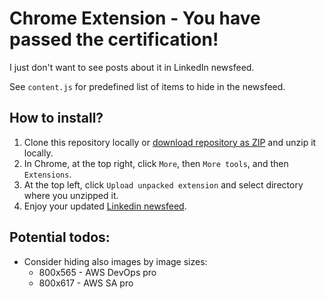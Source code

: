 # Chrome Extension - You have passed the certification!

I just don't want to see posts about it in LinkedIn newsfeed.

See `content.js` for predefined list of items to hide in the newsfeed.


## How to install?

1. Clone this repository locally or [download repository as ZIP](https://github.com/antonbabenko/you-have-passed-the-certification/archive/master.zip) and unzip it locally.
2. In Chrome, at the top right, click `More`, then `More tools`, and then `Extensions`.
3. At the top left, click `Upload unpacked extension` and select directory where you unzipped it.
4. Enjoy your updated [Linkedin newsfeed](https://www.linkedin.com/feed/).


## Potential todos:

* Consider hiding also images by image sizes:
  - 800x565 - AWS DevOps pro
  - 800x617 - AWS SA pro

